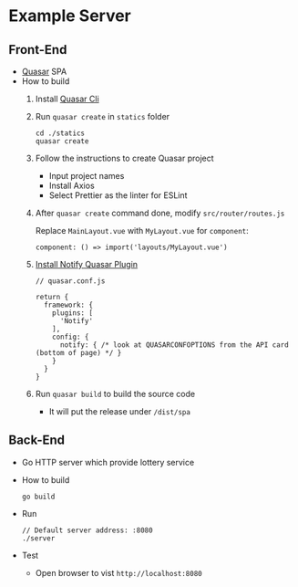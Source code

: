 # Example Server

## Front-End
* [Quasar](https://quasar.dev/) SPA
* How to build
  1. Install [Quasar Cli](https://quasar.dev/quasar-cli/installation)
  2. Run `quasar create` in `statics` folder
     
     ```
     cd ./statics
     quasar create
     ```

  3. Follow the instructions to create Quasar project
     * Input project names
     * Install Axios
     * Select Prettier as the linter for ESLint
  4. After `quasar create` command done, modify `src/router/routes.js`

     Replace `MainLayout.vue` with `MyLayout.vue` for `component`:

     `component: () => import('layouts/MyLayout.vue')`

  5. [Install Notify Quasar Plugin](https://quasar.dev/quasar-plugins/notify#Installation)

     ```
     // quasar.conf.js

     return {
       framework: {
         plugins: [
           'Notify'
         ],
         config: {
           notify: { /* look at QUASARCONFOPTIONS from the API card (bottom of page) */ }
         }
       }
     }
     ```

  6. Run `quasar build` to build the source code
     * It will put the release under `/dist/spa`

## Back-End
* Go HTTP server which provide lottery service
* How to build
  
  ```
  go build
  ```
* Run
  
  ```
  // Default server address: :8080
  ./server
  ```

* Test
  * Open browser to vist `http://localhost:8080`

